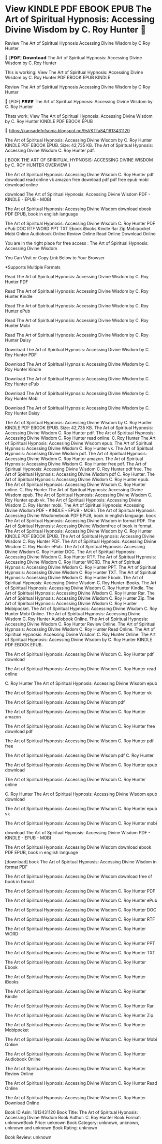 # View KINDLE PDF EBOOK EPUB The Art of Spiritual Hypnosis: Accessing Divine Wisdom by  C. Roy Hunter 📩
Review The Art of Spiritual Hypnosis Accessing Divine Wisdom by C Roy Hunter

📑 [𝗣𝗗𝗙] 𝗗𝗼𝘄𝗻𝗹𝗼𝗮𝗱 The Art of Spiritual Hypnosis: Accessing Divine Wisdom by C. Roy Hunter

This is working: View The Art of Spiritual Hypnosis: Accessing Divine Wisdom by C. Roy Hunter PDF EBOOK EPUB KINDLE


Review The Art of Spiritual Hypnosis Accessing Divine Wisdom by C Roy Hunter

📩 [PDF] 𝙁𝙍𝙀𝙀 The Art of Spiritual Hypnosis: Accessing Divine Wisdom by C. Roy Hunter

Thats work: View The Art of Spiritual Hypnosis: Accessing Divine Wisdom by C. Roy Hunter KINDLE PDF EBOOK EPUB



🌟 https://kapsadefnfsonia.blogspot.no/9sVKTfa84/1613431120



The Art of Spiritual Hypnosis: Accessing Divine Wisdom by C. Roy Hunter KINDLE PDF EBOOK EPUB. Size: 42,735 KB. The Art of Spiritual Hypnosis: Accessing Divine Wisdom C. Roy Hunter pdf.

[ BOOK THE ART OF SPIRITUAL HYPNOSIS: ACCESSING DIVINE WISDOM by C. ROY HUNTER OVERVIEW ]

The Art of Spiritual Hypnosis: Accessing Divine Wisdom C. Roy Hunter pdf download read online vk amazon free download pdf pdf free epub mobi download online

download The Art of Spiritual Hypnosis: Accessing Divine Wisdom PDF - KINDLE - EPUB - MOBI

The Art of Spiritual Hypnosis: Accessing Divine Wisdom download ebook PDF EPUB, book in english language

The Art of Spiritual Hypnosis: Accessing Divine Wisdom C. Roy Hunter PDF ePub DOC RTF WORD PPT TXT Ebook iBooks Kindle Rar Zip Mobipocket Mobi Online Audiobook Online Review Online Read Online Download Online

You are in the right place for free access : The Art of Spiritual Hypnosis: Accessing Divine Wisdom

You Can Visit or Copy Link Below to Your Browser

*Supports Multiple Formats

Read The Art of Spiritual Hypnosis: Accessing Divine Wisdom by C. Roy Hunter PDF

Read The Art of Spiritual Hypnosis: Accessing Divine Wisdom by C. Roy Hunter Kindle

Read The Art of Spiritual Hypnosis: Accessing Divine Wisdom by C. Roy Hunter ePub

Read The Art of Spiritual Hypnosis: Accessing Divine Wisdom by C. Roy Hunter Mobi

Read The Art of Spiritual Hypnosis: Accessing Divine Wisdom by C. Roy Hunter Daisy

Download The Art of Spiritual Hypnosis: Accessing Divine Wisdom by C. Roy Hunter PDF

Download The Art of Spiritual Hypnosis: Accessing Divine Wisdom by C. Roy Hunter Kindle

Download The Art of Spiritual Hypnosis: Accessing Divine Wisdom by C. Roy Hunter ePub

Download The Art of Spiritual Hypnosis: Accessing Divine Wisdom by C. Roy Hunter Mobi

Download The Art of Spiritual Hypnosis: Accessing Divine Wisdom by C. Roy Hunter Daisy

The Art of Spiritual Hypnosis: Accessing Divine Wisdom by C. Roy Hunter KINDLE PDF EBOOK EPUB. Size: 42,735 KB. The Art of Spiritual Hypnosis: Accessing Divine Wisdom C. Roy Hunter pdf. The Art of Spiritual Hypnosis: Accessing Divine Wisdom C. Roy Hunter read online. C. Roy Hunter The Art of Spiritual Hypnosis: Accessing Divine Wisdom epub. The Art of Spiritual Hypnosis: Accessing Divine Wisdom C. Roy Hunter vk. The Art of Spiritual Hypnosis: Accessing Divine Wisdom pdf. The Art of Spiritual Hypnosis: Accessing Divine Wisdom C. Roy Hunter amazon. The Art of Spiritual Hypnosis: Accessing Divine Wisdom C. Roy Hunter free pdf. The Art of Spiritual Hypnosis: Accessing Divine Wisdom C. Roy Hunter pdf free. The Art of Spiritual Hypnosis: Accessing Divine Wisdom pdf C. Roy Hunter. The Art of Spiritual Hypnosis: Accessing Divine Wisdom C. Roy Hunter epub. The Art of Spiritual Hypnosis: Accessing Divine Wisdom C. Roy Hunter online. C. Roy Hunter The Art of Spiritual Hypnosis: Accessing Divine Wisdom epub. The Art of Spiritual Hypnosis: Accessing Divine Wisdom C. Roy Hunter epub vk. The Art of Spiritual Hypnosis: Accessing Divine Wisdom C. Roy Hunter mobi. The Art of Spiritual Hypnosis: Accessing Divine Wisdom PDF - KINDLE - EPUB - MOBI. The Art of Spiritual Hypnosis: Accessing Divine Wisdomebook PDF EPUB, book in english language. book The Art of Spiritual Hypnosis: Accessing Divine Wisdom in format PDF. The Art of Spiritual Hypnosis: Accessing Divine Wisdomfree of book in format. The Art of Spiritual Hypnosis: Accessing Divine Wisdom by C. Roy Hunter KINDLE PDF EBOOK EPUB. The Art of Spiritual Hypnosis: Accessing Divine Wisdom C. Roy Hunter PDF. The Art of Spiritual Hypnosis: Accessing Divine Wisdom C. Roy Hunter ePub. The Art of Spiritual Hypnosis: Accessing Divine Wisdom C. Roy Hunter DOC. The Art of Spiritual Hypnosis: Accessing Divine Wisdom C. Roy Hunter RTF. The Art of Spiritual Hypnosis: Accessing Divine Wisdom C. Roy Hunter WORD. The Art of Spiritual Hypnosis: Accessing Divine Wisdom C. Roy Hunter PPT. The Art of Spiritual Hypnosis: Accessing Divine Wisdom C. Roy Hunter TXT. The Art of Spiritual Hypnosis: Accessing Divine Wisdom C. Roy Hunter Ebook. The Art of Spiritual Hypnosis: Accessing Divine Wisdom C. Roy Hunter iBooks. The Art of Spiritual Hypnosis: Accessing Divine Wisdom C. Roy Hunter Kindle. The Art of Spiritual Hypnosis: Accessing Divine Wisdom C. Roy Hunter Rar. The Art of Spiritual Hypnosis: Accessing Divine Wisdom C. Roy Hunter Zip. The Art of Spiritual Hypnosis: Accessing Divine Wisdom C. Roy Hunter Mobipocket. The Art of Spiritual Hypnosis: Accessing Divine Wisdom C. Roy Hunter Mobi Online. The Art of Spiritual Hypnosis: Accessing Divine Wisdom C. Roy Hunter Audiobook Online. The Art of Spiritual Hypnosis: Accessing Divine Wisdom C. Roy Hunter Review Online. The Art of Spiritual Hypnosis: Accessing Divine Wisdom C. Roy Hunter Read Online. The Art of Spiritual Hypnosis: Accessing Divine Wisdom C. Roy Hunter Online. The Art of Spiritual Hypnosis: Accessing Divine Wisdom by C. Roy Hunter KINDLE PDF EBOOK EPUB.

The Art of Spiritual Hypnosis: Accessing Divine Wisdom C. Roy Hunter pdf download

The Art of Spiritual Hypnosis: Accessing Divine Wisdom C. Roy Hunter read online

C. Roy Hunter The Art of Spiritual Hypnosis: Accessing Divine Wisdom epub

The Art of Spiritual Hypnosis: Accessing Divine Wisdom C. Roy Hunter vk

The Art of Spiritual Hypnosis: Accessing Divine Wisdom pdf

The Art of Spiritual Hypnosis: Accessing Divine Wisdom C. Roy Hunter amazon

The Art of Spiritual Hypnosis: Accessing Divine Wisdom C. Roy Hunter free download pdf

The Art of Spiritual Hypnosis: Accessing Divine Wisdom C. Roy Hunter pdf free

The Art of Spiritual Hypnosis: Accessing Divine Wisdom pdf C. Roy Hunter

The Art of Spiritual Hypnosis: Accessing Divine Wisdom C. Roy Hunter epub download

The Art of Spiritual Hypnosis: Accessing Divine Wisdom C. Roy Hunter online

C. Roy Hunter The Art of Spiritual Hypnosis: Accessing Divine Wisdom epub download

The Art of Spiritual Hypnosis: Accessing Divine Wisdom C. Roy Hunter epub vk

The Art of Spiritual Hypnosis: Accessing Divine Wisdom C. Roy Hunter mobi

download The Art of Spiritual Hypnosis: Accessing Divine Wisdom PDF - KINDLE - EPUB - MOBI

The Art of Spiritual Hypnosis: Accessing Divine Wisdom download ebook PDF EPUB, book in english language

[download] book The Art of Spiritual Hypnosis: Accessing Divine Wisdom in format PDF

The Art of Spiritual Hypnosis: Accessing Divine Wisdom download free of book in format

The Art of Spiritual Hypnosis: Accessing Divine Wisdom C. Roy Hunter PDF

The Art of Spiritual Hypnosis: Accessing Divine Wisdom C. Roy Hunter ePub

The Art of Spiritual Hypnosis: Accessing Divine Wisdom C. Roy Hunter DOC

The Art of Spiritual Hypnosis: Accessing Divine Wisdom C. Roy Hunter RTF

The Art of Spiritual Hypnosis: Accessing Divine Wisdom C. Roy Hunter WORD

The Art of Spiritual Hypnosis: Accessing Divine Wisdom C. Roy Hunter PPT

The Art of Spiritual Hypnosis: Accessing Divine Wisdom C. Roy Hunter TXT

The Art of Spiritual Hypnosis: Accessing Divine Wisdom C. Roy Hunter Ebook

The Art of Spiritual Hypnosis: Accessing Divine Wisdom C. Roy Hunter iBooks

The Art of Spiritual Hypnosis: Accessing Divine Wisdom C. Roy Hunter Kindle

The Art of Spiritual Hypnosis: Accessing Divine Wisdom C. Roy Hunter Rar

The Art of Spiritual Hypnosis: Accessing Divine Wisdom C. Roy Hunter Zip

The Art of Spiritual Hypnosis: Accessing Divine Wisdom C. Roy Hunter Mobipocket

The Art of Spiritual Hypnosis: Accessing Divine Wisdom C. Roy Hunter Mobi Online

The Art of Spiritual Hypnosis: Accessing Divine Wisdom C. Roy Hunter Audiobook Online

The Art of Spiritual Hypnosis: Accessing Divine Wisdom C. Roy Hunter Review Online

The Art of Spiritual Hypnosis: Accessing Divine Wisdom C. Roy Hunter Read Online

The Art of Spiritual Hypnosis: Accessing Divine Wisdom C. Roy Hunter Download Online

Book ID Asin: 1613431120
Book Title: The Art of Spiritual Hypnosis: Accessing Divine Wisdom
Book Author: C. Roy Hunter
Book Format: unknownBook Price: unknown
Book Category: unknown, unknown, unknown and unknown
Book Rating: unknown

Book Review: unknown
